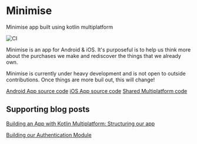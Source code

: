 # Minimise

Minimise app built using kotlin multiplatform

![CI](https://github.com/hitherejoe/minimise/workflows/CI/badge.svg?branch=master)

Minimise is an app for Android & iOS. It's purposeful is to help us think more about the purchases we make and rediscover the things that we already own.

Minimise is currently under heavy development and is not open to outside contributions. Once things are more buil out, this will change!

[Android App source code](https://github.com/hitherejoe/minimise/tree/master/platform_android)
[iOS App source code](https://github.com/hitherejoe/minimise/tree/master/native/KotlinIOS)
[Shared Multiplatform code](https://github.com/hitherejoe/minimise/tree/master/shared)

## Supporting blog posts

[Building an App with Kotlin Multiplatform: Structuring our app
](https://joebirch.co/2020/01/16/building-an-app-with-kotlin-multiplatform-structuring-our-app/)

[Building our Authentication Module](https://joebirch.co/2020/03/19/building-an-app-with-kotlin-multiplatform-building-our-authentication-module/)
